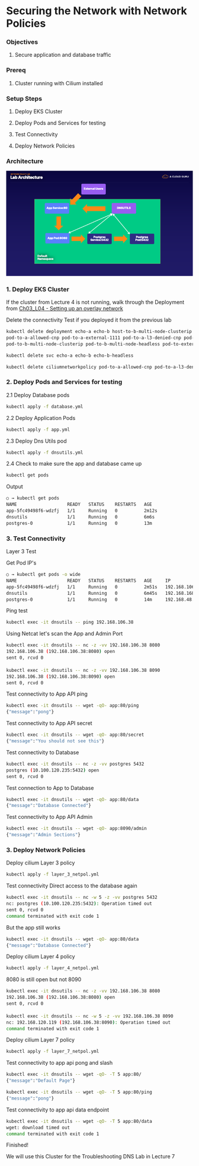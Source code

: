 # Securing the Network with Network Policies

### Objectives
1. Secure application and database traffic

### Prereq
1. Cluster running with Cilium installed

### Setup Steps
1. Deploy EKS Cluster 

2. Deploy Pods and Services for testing

3. Test Connectivity 

4. Deploy Network Policies 

### Architecture 

![](./ACG_AD_NET_K8_AWS_CH03_L05.png)

### 1. Deploy EKS Cluster 

If the cluster from Lecture 4 is not running, walk through the Deployment from [Ch03_L04 - Setting up an overlay network](../CH03_L04)
 
Delete the connectivity Test if you deployed it from the previous lab 
```bash
kubectl delete deployment echo-a echo-b host-to-b-multi-node-clusterip host-to-b-multi-node-headless pod-to-a \
pod-to-a-allowed-cnp pod-to-a-external-1111 pod-to-a-l3-denied-cnp pod-to-a-l3-denied-cnp pod-to-b-intra-node \
pod-to-b-multi-node-clusterip pod-to-b-multi-node-headless pod-to-external-fqdn-allow-google-cnp
```
```bash
kubectl delete svc echo-a echo-b echo-b-headless
``` 
```bash
kubectl delete ciliumnetworkpolicy pod-to-a-allowed-cnp pod-to-a-l3-denied-cnp pod-to-external-fqdn-allow-google-cnp
```

### 2. Deploy Pods and Services for testing

2.1 Deploy Database pods

```bash
kubectl apply -f database.yml 
```

2.2  Deploy Application Pods 

```bash
kubectl apply -f app.yml 
```

2.3 Deploy Dns Utils pod 

```bash
kubectl apply -f dnsutils.yml
```


2.4 Check to make sure the app and database came up 

```bash
kubectl get pods
```

Output 
```bash
○ → kubectl get pods
NAME                   READY   STATUS    RESTARTS   AGE
app-5fc49498f6-wdzfj   1/1     Running   0          2m12s
dnsutils               1/1     Running   0          6m6s
postgres-0             1/1     Running   0          13m
```

### 3. Test Connectivity

Layer 3 Test

Get Pod IP's 
```bash
○ → kubectl get pods -o wide
NAME                   READY   STATUS    RESTARTS   AGE     IP                NODE                                           NOMINATED NODE   READINESS GATES
app-5fc49498f6-wdzfj   1/1     Running   0          2m51s   192.168.106.38    ip-192-168-22-20.us-west-2.compute.internal    <none>           <none>
dnsutils               1/1     Running   0          6m45s   192.168.168.219   ip-192-168-73-65.us-west-2.compute.internal    <none>           <none>
postgres-0             1/1     Running   0          14m     192.168.48.129    ip-192-168-40-250.us-west-2.compute.internal   <none>           <none>
```

Ping test
```bash
kubectl exec -it dnsutils -- ping 192.168.106.38
```


Using Netcat let's scan the App and Admin Port

```bash
kubectl exec -it dnsutils -- nc -z -vv 192.168.106.38 8080
192.168.106.38 (192.168.106.38:8080) open
sent 0, rcvd 0

kubectl exec -it dnsutils -- nc -z -vv 192.168.106.38 8090
192.168.106.38 (192.168.106.38:8090) open
sent 0, rcvd 0
```

Test connectivity to App API ping 

```bash
kubectl exec -it dnsutils -- wget -qO- app:80/ping
{"message":"pong"}
```

Test connectivity to App API secret 

```bash
kubectl exec -it dnsutils -- wget -qO- app:80/secret
{"message":"You should not see this"} 
```

Test connectivity to Database

```bash
kubectl exec -it dnsutils -- nc -z -vv postgres 5432
postgres (10.100.120.235:5432) open
sent 0, rcvd 0
```

Test connection to App to Database
```bash
kubectl exec -it dnsutils -- wget -qO- app:80/data
{"message":"Database Connected"}
```

Test connectivity to App API Admin 
```bash
kubectl exec -it dnsutils -- wget -qO- app:8090/admin
{"message":"Admin Sections"} 
```

### 3. Deploy Network Policies

Deploy cilium Layer 3 policy

```bash
kubectl apply -f layer_3_netpol.yml
```

Test connectivity Direct access to the database again 
```bash
kubectl exec -it dnsutils -- nc -w 5 -z -vv postgres 5432
nc: postgres (10.100.120.235:5432): Operation timed out
sent 0, rcvd 0
command terminated with exit code 1
```

But the app still works
```bash
kubectl exec -it dnsutils -- wget -qO- app:80/data
{"message":"Database Connected"}
```

Deploy cilium Layer 4 policy

```bash
kubectl apply -f layer_4_netpol.yml
```

8080 is still open but not 8090

```bash
kubectl exec -it dnsutils -- nc -z -vv 192.168.106.38 8080
192.168.106.38 (192.168.106.38:8080) open
sent 0, rcvd 0

kubectl exec -it dnsutils -- nc -w 5 -z -vv 192.168.106.38 8090
nc: 192.168.120.119 (192.168.106.38:8090): Operation timed out
command terminated with exit code 1
```


Deploy cilium Layer 7 policy

```bash
kubectl apply -f layer_7_netpol.yml
```

Test connectivity to app api pong and slash 

```bash
kubectl exec -it dnsutils -- wget -qO- -T 5 app:80/
{"message":"Default Page"}
```

```bash
kubectl exec -it dnsutils -- wget -qO- -T 5 app:80/ping
{"message":"pong"}
```

Test connectivity to app api data endpoint 

```bash
kubectl exec -it dnsutils -- wget -qO- -T 5 app:80/data
wget: download timed out
command terminated with exit code 1
```

Finished! 

We will use this Cluster for the Troubleshooting DNS Lab in Lecture 7






 
